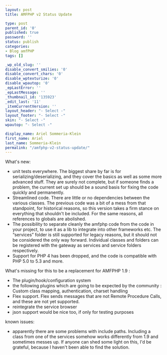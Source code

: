 ```yaml
---
layout: post
title: AMFPHP v2 Status Update

type: post
parent_id: '0'
published: true
password: ''
status: publish
categories:
- Blog amfPHP
tags: []

_wp_old_slug: ''
disable_convert_smilies: '0'
disable_convert_chars: '0'
disable_wptexturize: '0'
disable_wpautop: '0'
_epLastError: ''
_epLastMessage: ''
_thumbnail_id: '135923'
_edit_last: '11'
_itemCurrentVersion: ''
layout_header: "- Select -"
layout_footer: "- Select -"
skin: "- Select -"
wpautop: "- Select -"

display_name: Ariel Sommeria-Klein
first_name: Ariel
last_name: Sommeria-Klein
permalink: "/amfphp-v2-status-update/"
---
```




What's
new: 
*   unit tests everywhere. The biggest share by far is for serializing/deserializing, and they cover the basics as well as some more advanced stuff. They are surely not complete, but if someone finds a problem, the current set up should be a sound basis for fixing the code quickly and permanently.
*   Streamlined code. There are little or no dependencies between the various classes. The previous code was a bit of a mess from that standpoint, for historical reasons, so this version takes a firm stance on everything that shouldn't be included. For the same reasons, all references to globals are abolished.
*   The possibility to separate cleanly the amfphp code from the code in your project, to use it as a lib to integrate into other frameworks etc. The “services” folder is still supported for legacy reasons, but it should not be considered the only way forward. Individual classes and folders can be registered with the gateway as services and service folders respectively.
*   Support for PHP 4 has been dropped, and the code is compatible with PHP 5.0 to 5.3 and more.

What's missing for this to be a replacement for AMFPHP 1.9
: 
*   The plugin/hook/configuration system
*   the following plugins which are going to be expected by the community
: Custom class mapping, authentication, charset handling
*   Flex support. Flex sends messages that are not Remote Procedure Calls, and these are not yet supported.
*   reintegrate the service browser
*   json support would be nice too, if only for testing purposes

known
issues: 
*   apparently there are some problems with include paths. Including a class from one of the services somehow works differently from 1.9 and sometimes messes up. If anyone can shed some light on this, I'd be grateful, because I haven't been able to find the solution.